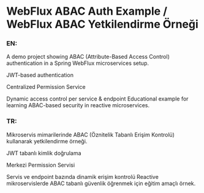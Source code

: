 # WebFlux ABAC Auth Example / WebFlux ABAC Yetkilendirme Örneği

### EN:
A demo project showing ABAC (Attribute-Based Access Control) authentication in a Spring WebFlux microservices setup.

JWT-based authentication

Centralized Permission Service

Dynamic access control per service & endpoint
Educational example for learning ABAC-based security in reactive microservices.

### TR:
Mikroservis mimarilerinde ABAC (Öznitelik Tabanlı Erişim Kontrolü) kullanarak yetkilendirme örneği.

JWT tabanlı kimlik doğrulama

Merkezi Permission Servisi

Servis ve endpoint bazında dinamik erişim kontrolü
Reactive mikroservislerde ABAC tabanlı güvenlik öğrenmek için eğitim amaçlı örnek.

